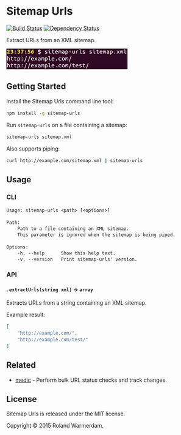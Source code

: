 # Sitemap Urls

[![Build Status](https://api.travis-ci.org/Rowno/sitemap-urls.svg?branch=master)](https://travis-ci.org/Rowno/sitemap-urls)
[![Dependency Status](https://david-dm.org/Rowno/sitemap-urls/status.svg)](https://david-dm.org/Rowno/sitemap-urls)

Extract URLs from an XML sitemap.

![Sitemap Urls screenshot](screenshot.png)


Getting Started
---------------

Install the Sitemap Urls command line tool:
```bash
npm install -g sitemap-urls
```

Run `sitemap-urls` on a file containing a sitemap:
```bash
sitemap-urls sitemap.xml
```

Also supports piping:
```bash
curl http://example.com/sitemap.xml | sitemap-urls
```


Usage
-----

### CLI

```
Usage: sitemap-urls <path> [<options>]

Path:
    Path to a file containing an XML sitemap.
    This parameter is ignored when the sitemap is being piped.

Options:
    -h, --help      Show this help text.
    -v, --version   Print sitemap-urls' version.
```


### API

#### `.extractUrls(string xml)` -> `array`
Extracts URLs from a string containing an XML sitemap.

Example result:
```json
[
    "http://example.com/",
    "http://example.com/test/"
]

```


Related
-------

 - [medic][] - Perform bulk URL status checks and track changes.


License
-------
Sitemap Urls is released under the MIT license.

Copyright © 2015 Roland Warmerdam.



[medic]: https://github.com/Rowno/medic
